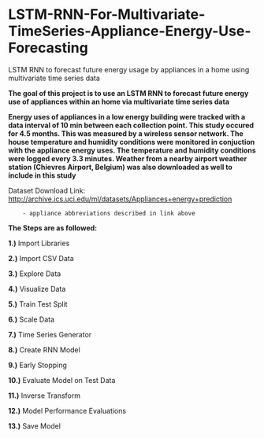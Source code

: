# LSTM-RNN-For-Multivariate-TimeSeries-Appliance-Energy-Use-Forecasting
LSTM RNN to forecast future energy usage by appliances in a home using multivariate time series data

**The goal of this project is to use an LSTM RNN to forecast future energy use of appliances within an home via multivariate time series data**

**Energy uses of appliances in a low energy building were tracked with a data interval of 10 min between each collection point. This study occured for 4.5 months. This was measured by a wireless sensor network. The house temperature and humidity conditions were monitored in conjuction with the appliance energy uses. The temperature and humidity conditions were logged every 3.3 minutes. Weather from a nearby airport weather station (Chievres Airport, Belgium) was also downloaded as well to include in this study**

Dataset Download Link: http://archive.ics.uci.edu/ml/datasets/Appliances+energy+prediction

        - appliance abbreviations described in link above
        
**The Steps are as followed:**

**1.)** Import Libraries

**2.)** Import CSV Data

**3.)** Explore Data

**4.)** Visualize Data

**5.)** Train Test Split

**6.)** Scale Data

**7.)** Time Series Generator

**8.)** Create RNN Model

**9.)** Early Stopping

**10.)** Evaluate Model on Test Data

**11.)** Inverse Transform

**12.)** Model Performance Evaluations

**13.)** Save Model
